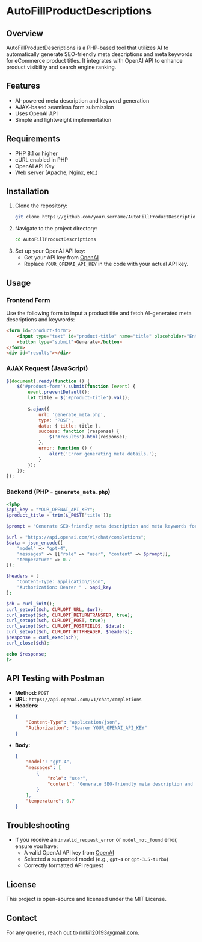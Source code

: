 # AutoFillProductDescriptions

## Overview
AutoFillProductDescriptions is a PHP-based tool that utilizes AI to automatically generate SEO-friendly meta descriptions and meta keywords for eCommerce product titles. It integrates with OpenAI API to enhance product visibility and search engine ranking.

## Features
- AI-powered meta description and keyword generation
- AJAX-based seamless form submission
- Uses OpenAI API
- Simple and lightweight implementation

## Requirements
- PHP 8.1 or higher
- cURL enabled in PHP
- OpenAI API Key
- Web server (Apache, Nginx, etc.)

## Installation
1. Clone the repository:
   ```sh
   git clone https://github.com/yourusername/AutoFillProductDescriptions.git
   ```
2. Navigate to the project directory:
   ```sh
   cd AutoFillProductDescriptions
   ```
3. Set up your OpenAI API key:
   - Get your API key from [OpenAI](https://platform.openai.com/)
   - Replace `YOUR_OPENAI_API_KEY` in the code with your actual API key.

## Usage
### Frontend Form
Use the following form to input a product title and fetch AI-generated meta descriptions and keywords:
```html
<form id="product-form">
    <input type="text" id="product-title" name="title" placeholder="Enter product title" required>
    <button type="submit">Generate</button>
</form>
<div id="results"></div>
```

### AJAX Request (JavaScript)
```js
$(document).ready(function () {
    $('#product-form').submit(function (event) {
        event.preventDefault();
        let title = $('#product-title').val();
        
        $.ajax({
            url: 'generate_meta.php',
            type: 'POST',
            data: { title: title },
            success: function (response) {
                $('#results').html(response);
            },
            error: function () {
                alert('Error generating meta details.');
            }
        });
    });
});
```

### Backend (PHP - `generate_meta.php`)
```php
<?php
$api_key = "YOUR_OPENAI_API_KEY";
$product_title = trim($_POST['title']);

$prompt = "Generate SEO-friendly meta description and meta keywords for the product titled '$product_title'.";

$url = "https://api.openai.com/v1/chat/completions";
$data = json_encode([
    "model" => "gpt-4",
    "messages" => [["role" => "user", "content" => $prompt]],
    "temperature" => 0.7
]);

$headers = [
    "Content-Type: application/json",
    "Authorization: Bearer " . $api_key
];

$ch = curl_init();
curl_setopt($ch, CURLOPT_URL, $url);
curl_setopt($ch, CURLOPT_RETURNTRANSFER, true);
curl_setopt($ch, CURLOPT_POST, true);
curl_setopt($ch, CURLOPT_POSTFIELDS, $data);
curl_setopt($ch, CURLOPT_HTTPHEADER, $headers);
$response = curl_exec($ch);
curl_close($ch);

echo $response;
?>
```

## API Testing with Postman
- **Method:** `POST`
- **URL:** `https://api.openai.com/v1/chat/completions`
- **Headers:**
  ```json
  {
      "Content-Type": "application/json",
      "Authorization": "Bearer YOUR_OPENAI_API_KEY"
  }
  ```
- **Body:**
  ```json
  {
      "model": "gpt-4",
      "messages": [
          {
              "role": "user",
              "content": "Generate SEO-friendly meta description and meta keywords for the product titled 'Wireless Bluetooth Headphones'."
          }
      ],
      "temperature": 0.7
  }
  ```

## Troubleshooting
- If you receive an `invalid_request_error` or `model_not_found` error, ensure you have:
  - A valid OpenAI API key from [OpenAI](https://platform.openai.com/)
  - Selected a supported model (e.g., `gpt-4` or `gpt-3.5-turbo`)
  - Correctly formatted API request

## License
This project is open-source and licensed under the MIT License.

## Contact
For any queries, reach out to [rinki120193@gmail.com](mailto:rinki120193@gmail.com).

